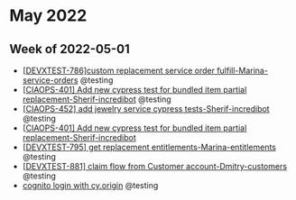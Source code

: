 # May 2022

## Week of 2022-05-01

- [[DEVXTEST-786\]custom replacement service order fulfill-Marina-service-orders](https://github.com/helloextend/node-core/pull/9331) @testing
- [[CIAOPS-401\] Add new cypress test for bundled item partial replacement-Sherif-incredibot](https://github.com/helloextend/node-core/pull/9125#pullrequestreview-959507954) @testing
- [[CIAOPS-452\] add jewelry service cypress tests-Sherif-incredibot](https://github.com/helloextend/node-core/pull/9263/files) @testing
- [[CIAOPS-401\] Add new cypress test for bundled item partial replacement-Sherif-incredibot](https://github.com/helloextend/node-core/pull/9125)
- [[DEVXTEST-795\] get replacement entitlements-Marina-entitlements](https://github.com/helloextend/node-core/pull/9398/files) @testing
- [[DEVXTEST-881\] claim flow from Customer account-Dmitry-customers](https://github.com/helloextend/client/pull/3774) @testing
- [cognito login with cy.origin](https://github.com/helloextend/client/pull/3839) @testing
